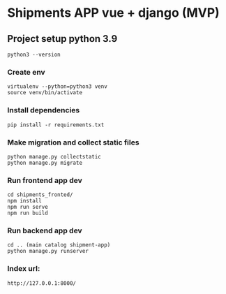 # Shipments APP vue + django (MVP)

## Project setup python 3.9
```
python3 --version
```

### Create env
```
virtualenv --python=python3 venv
source venv/bin/activate
```

### Install dependencies
```
pip install -r requirements.txt
```

### Make migration and collect static files
```
python manage.py collectstatic
python manage.py migrate
```

### Run frontend app dev 
```
cd shipments_fronted/
npm install
npm run serve
npm run build
```
### Run backend app dev 
```
cd .. (main catalog shipment-app)
python manage.py runserver
```

### Index url: 
```
http://127.0.0.1:8000/
```
